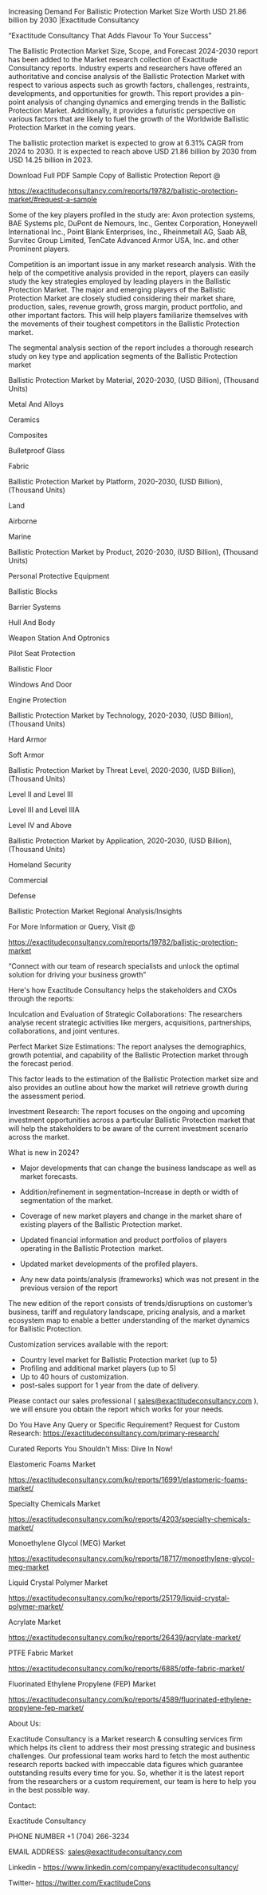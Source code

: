 Increasing Demand For Ballistic Protection Market Size Worth USD 21.86 billion by 2030 |Exactitude Consultancy

“Exactitude Consultancy That Adds Flavour To Your Success”

The Ballistic Protection Market Size, Scope, and Forecast 2024-2030 report has been added to the Market research collection of Exactitude Consultancy reports. Industry experts and researchers have offered an authoritative and concise analysis of the Ballistic Protection Market with respect to various aspects such as growth factors, challenges, restraints, developments, and opportunities for growth. This report provides a pin-point analysis of changing dynamics and emerging trends in the Ballistic Protection Market. Additionally, it provides a futuristic perspective on various factors that are likely to fuel the growth of the Worldwide Ballistic Protection Market in the coming years.

The ballistic protection market is expected to grow at 6.31% CAGR from 2024 to 2030. It is expected to reach above USD 21.86 billion by 2030 from USD 14.25 billion in 2023.

Download Full PDF Sample Copy of Ballistic Protection Report @

https://exactitudeconsultancy.com/reports/19782/ballistic-protection-market/#request-a-sample

Some of the key players profiled in the study are: Avon protection systems, BAE Systems plc, DuPont de Nemours, Inc., Gentex Corporation, Honeywell International Inc., Point Blank Enterprises, Inc., Rheinmetall AG, Saab AB, Survitec Group Limited, TenCate Advanced Armor USA, Inc. and other Prominent players.

Competition is an important issue in any market research analysis. With the help of the competitive analysis provided in the report, players can easily study the key strategies employed by leading players in the Ballistic Protection Market. The major and emerging players of the Ballistic Protection Market are closely studied considering their market share, production, sales, revenue growth, gross margin, product portfolio, and other important factors. This will help players familiarize themselves with the movements of their toughest competitors in the Ballistic Protection market.

The segmental analysis section of the report includes a thorough research study on key type and application segments of the Ballistic Protection market

Ballistic Protection Market by Material, 2020-2030, (USD Billion), (Thousand Units)

Metal And Alloys

Ceramics

Composites

Bulletproof Glass

Fabric

Ballistic Protection Market by Platform, 2020-2030, (USD Billion), (Thousand Units)

Land

Airborne

Marine

Ballistic Protection Market by Product, 2020-2030, (USD Billion), (Thousand Units)

Personal Protective Equipment

Ballistic Blocks

Barrier Systems

Hull And Body

Weapon Station And Optronics

Pilot Seat Protection

Ballistic Floor

Windows And Door

Engine Protection

Ballistic Protection Market by Technology, 2020-2030, (USD Billion), (Thousand Units)

Hard Armor

Soft Armor

Ballistic Protection Market by Threat Level, 2020-2030, (USD Billion), (Thousand Units)

Level II and Level III

Level III and Level IIIA

Level IV and Above

Ballistic Protection Market by Application, 2020-2030, (USD Billion), (Thousand Units)

Homeland Security

Commercial

Defense

Ballistic Protection Market Regional Analysis/Insights

For More Information or Query, Visit @

https://exactitudeconsultancy.com/reports/19782/ballistic-protection-market

“Connect with our team of research specialists and unlock the optimal solution for driving your business growth”

Here's how Exactitude Consultancy helps the stakeholders and CXOs through the reports:

Inculcation and Evaluation of Strategic Collaborations: The researchers analyse recent strategic activities like mergers, acquisitions, partnerships, collaborations, and joint ventures.

Perfect Market Size Estimations: The report analyses the demographics, growth potential, and capability of the Ballistic Protection market through the forecast period.

This factor leads to the estimation of the Ballistic Protection market size and also provides an outline about how the market will retrieve growth during the assessment period.

Investment Research: The report focuses on the ongoing and upcoming investment opportunities across a particular Ballistic Protection market that will help the stakeholders to be aware of the current investment scenario across the market.

What is new in 2024?

- Major developments that can change the business landscape as well as market forecasts.

- Addition/refinement in segmentation–Increase in depth or width of segmentation of the market.

- Coverage of new market players and change in the market share of existing players of the Ballistic Protection market.

- Updated financial information and product portfolios of players operating in the Ballistic Protection  market.

- Updated market developments of the profiled players.

- Any new data points/analysis (frameworks) which was not present in the previous version of the report

The new edition of the report consists of trends/disruptions on customer’s business, tariff and regulatory landscape, pricing analysis, and a market ecosystem map to enable a better understanding of the market dynamics for Ballistic Protection.

Customization services available with the report:

- Country level market for Ballistic Protection market (up to 5)
- Profiling and additional market players (up to 5)
- Up to 40 hours of customization.
- post-sales support for 1 year from the date of delivery.

Please contact our sales professional ( sales@exactitudeconsultancy.com ),  we will ensure you obtain the report which works for your needs.

Do You Have Any Query or Specific Requirement? Request for Custom Research: https://exactitudeconsultancy.com/primary-research/

Curated Reports You Shouldn't Miss: Dive In Now!

Elastomeric Foams Market

https://exactitudeconsultancy.com/ko/reports/16991/elastomeric-foams-market/

Specialty Chemicals Market

https://exactitudeconsultancy.com/ko/reports/4203/specialty-chemicals-market/

Monoethylene Glycol (MEG) Market

https://exactitudeconsultancy.com/ko/reports/18717/monoethylene-glycol-meg-market

Liquid Crystal Polymer Market

https://exactitudeconsultancy.com/ko/reports/25179/liquid-crystal-polymer-market/

Acrylate Market

https://exactitudeconsultancy.com/ko/reports/26439/acrylate-market/

PTFE Fabric Market

https://exactitudeconsultancy.com/ko/reports/6885/ptfe-fabric-market/

Fluorinated Ethylene Propylene (FEP) Market

https://exactitudeconsultancy.com/ko/reports/4589/fluorinated-ethylene-propylene-fep-market/

About Us:

Exactitude Consultancy is a Market research & consulting services firm which helps its client to address their most pressing strategic and business challenges. Our professional team works hard to fetch the most authentic research reports backed with impeccable data figures which guarantee outstanding results every time for you. So, whether it is the latest report from the researchers or a custom requirement, our team is here to help you in the best possible way.

Contact:

Exactitude Consultancy

PHONE NUMBER +1 (704) 266-3234

EMAIL ADDRESS: sales@exactitudeconsultancy.com

Linkedin - https://www.linkedin.com/company/exactitudeconsultancy/

Twitter- https://twitter.com/ExactitudeCons
